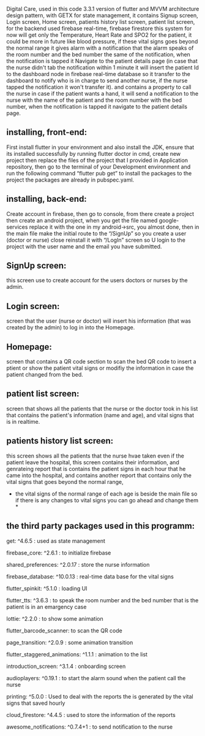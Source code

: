 Digital Care, used in this code 3.3.1 version of flutter and MVVM architecture design pattern, with GETX for state management, it contains Signup screen, Login screen, Home screen, patients history list screen,
patient list screen, for the backend used firebase real-time, firebase firestore
this system for now will get only the Temperature, Heart Rate and SPO2 for the patient, it could be more in future like blood pressure, if these vital signs goes beyond the normal range it gives alarm with a notification that the alarm speaks of the room number and the bed number the same of the notification, when the notification is tapped it Navigate to the patient details page (in case that the nurse didn't tab the notification within 1 minute it will insert the patient Id to the dashboard node in firebase real-time database so it transfer to the dashboard to notify who is in charge to send another nurse, if the nurse tapped the notification it won't transfer it).
and contains a property to call the nurse in case if the patient wants a hand, it will send a notification to the nurse with the name of the patient and the room number with the bed number, when the notification is tapped it navigate to the patient details page.

## installing, front-end: 
First install flutter in your environment and also install the JDK, ensure that its installed successfully by running flutter doctor in cmd, create new project then replace the files of the project that I provided in Application repository, then go to the terminal of your Development environment and run the following command “flutter pub get” to install the packages to the project the packages are already in pubspec.yaml. 

## installing, back-end: 
Create account in firebase, then go to console, from there create a project then create an android project, when you get the file named google-services replace it with the one in my android->src, you almost done, then in the main file make the initial route to the “/SignUp” so you create a user (doctor or nurse) close reinstall it with “/LogIn” screen so U login to the project with the user name and the email you have submitted.


## SignUp screen:
this screen use to create account for the users doctors or nurses by the admin. 

## Login screen:
screen that the user (nurse or doctor) will insert his information (that was created by the admin) to log in into the Homepage. 

## Homepage:
screen that contains a QR code section to scan the bed QR code to insert a ptient or show the patient vital signs or modifiy the information in case the patient changed from the bed. 

## patient list screen:
screen that shows all the patients that the nurse or the doctor took in his list that contains the patient's information (name and age), and vital signs that is in realtime.

## patients history list screen: 
this screen shows all the patients that the nurse hvae taken even if the patient leave the hospital,
this screen contains their information, and genrateing report that is contains the patient signs in each hour that he came into the hospital, and contains another report that contains only the vital signs that goes beyond the normal range,

* the vital signs of the normal range of each age is beside the main file so if there is any changes to vital signs you can go ahead and change them *

## the third party packages used in this programm:

  get: ^4.6.5 : used as state management
  
  firebase_core: ^2.6.1 : to initialize firebase
  
  shared_preferences: ^2.0.17 : store the nurse information
  
  firebase_database: ^10.0.13 : real-time data base for the vital signs
  
  flutter_spinkit: ^5.1.0 : loading UI
  
  flutter_tts: ^3.6.3 : to speak the room number and the bed number that is the patient is in an emargency case
  
  lottie: ^2.2.0 : to show some animation
  
  flutter_barcode_scanner: to scan the QR code 
  
  page_transition: ^2.0.9 : some animation transition 
  
  flutter_staggered_animations: ^1.1.1 : animation to the list 
  
  introduction_screen: ^3.1.4 : onboarding screen
  
  audioplayers: ^0.19.1 : to start the alarm sound when the patient call the nurse
  
  printing: ^5.0.0 : Used to deal with the reports the is generated by the vital signs that saved hourly
  
  cloud_firestore: ^4.4.5 : used to store the information of the reports
  
  awesome_notifications: ^0.7.4+1 : to send notification to the nurse

 
